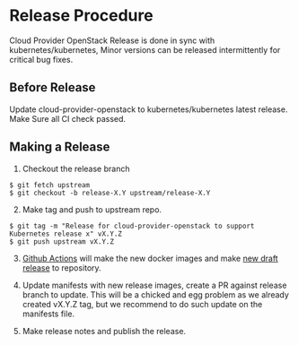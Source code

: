 # Release Procedure

Cloud Provider OpenStack Release is done in sync with kubernetes/kubernetes, Minor versions can be released intermittently for critical bug fixes.

## Before Release

Update cloud-provider-openstack to kubernetes/kubernetes latest release. Make Sure all CI check passed.

## Making a Release

1. Checkout the release branch

```
$ git fetch upstream
$ git checkout -b release-X.Y upstream/release-X.Y
```

2. Make tag and push to upstream repo.

```
$ git tag -m "Release for cloud-provider-openstack to support Kubernetes release x" vX.Y.Z
$ git push upstream vX.Y.Z
```

3. [Github Actions](https://github.com/kubernetes/cloud-provider-openstack/actions/workflows/release-cpo.yaml) will make the new docker images and make [new draft release](https://github.com/kubernetes/cloud-provider-openstack/releases) to repository.

4. Update manifests with new release images, create a PR against release branch to update. This will be a chicked and egg problem as we already created vX.Y.Z tag, but we recommend to do such update on the manifests file.

5. Make release notes and publish the release.
